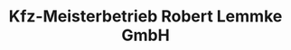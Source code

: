 ---
title: "Kfz-Meisterbetrieb Robert Lemmke GmbH"
url: /barsbuettel/kfz-meisterbetrieb-robert-lemmke-gmbh/
shop: Autowerkstatt
---